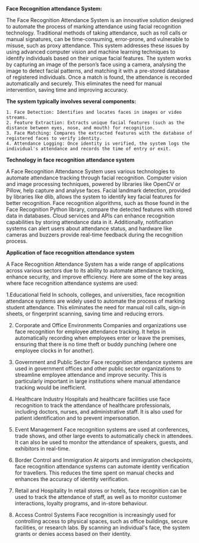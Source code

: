 **Face Recognition attendance System:**


The Face Recognition Attendance System is an innovative solution designed to automate the process of marking attendance using facial recognition technology. Traditional methods of taking attendance, such as roll calls or manual signatures, can be time-consuming, error-prone, and vulnerable to misuse, such as proxy attendance. This system addresses these issues by using advanced computer vision and machine learning techniques to identify individuals based on their unique facial features.
The system works by capturing an image of the person’s face using a camera, analysing the image to detect facial patterns, and matching it with a pre-stored database of registered individuals. Once a match is found, the attendance is recorded automatically and securely. This eliminates the need for manual intervention, saving time and improving accuracy.

**The system typically involves several components:**
   
    
    1. Face Detection: Identifies and locates faces in images or video streams.
    2. Feature Extraction: Extracts unique facial features (such as the distance between eyes, nose, and mouth) for recognition.
    3. Face Matching: Compares the extracted features with the database of registered faces to verify identity.
    4. Attendance Logging: Once identity is verified, the system logs the individual's attendance and records the time of entry or exit.

**Technology in face recognition attendance system**


A Face Recognition Attendance System uses various technologies to automate attendance tracking through facial recognition. Computer vision and image processing techniques, powered by libraries like OpenCV or Pillow, help capture and analyse faces. Facial landmark detection, provided by libraries like dlib, allows the system to identify key facial features for better recognition.  Face recognition algorithms, such as those found in the Face Recognition Python library, compare the detected features with stored data in databases. Cloud services and APIs can enhance recognition capabilities by storing attendance data in it. Additionally, notification systems can alert users about attendance status, and hardware like cameras and buzzers provide real-time feedback during the recognition process.

**Application of face recognition attendance system**


A Face Recognition Attendance System has a wide range of applications across various sectors due to its ability to automate attendance tracking, enhance security, and improve efficiency. Here are some of the key areas where face recognition attendance systems are used:


1.Educational field
In schools, colleges, and universities, face recognition attendance systems are widely used to automate the process of marking student attendance. This eliminates the need for manual roll calls, sign-in sheets, or fingerprint scanning, saving time and reducing errors.


2. Corporate and Office Environments
Companies and organizations use face recognition for employee attendance tracking. It helps in automatically recording when employees enter or leave the premises, ensuring that there is no time theft or buddy punching (where one employee clocks in for another).


3. Government and Public Sector
Face recognition attendance systems are used in government offices and other public sector organizations to streamline employee attendance and improve security. This is particularly important in large institutions where manual attendance tracking would be inefficient.


4. Healthcare Industry
Hospitals and healthcare facilities use face recognition to track the attendance of healthcare professionals, including doctors, nurses, and administrative staff. It is also used for patient identification and to prevent impersonation.


5. Event Management
Face recognition systems are used at conferences, trade shows, and other large events to automatically check in attendees. It can also be used to monitor the attendance of speakers, guests, and exhibitors in real-time.



6. Border Control and Immigration
At airports and immigration checkpoints, face recognition attendance systems can automate identity verification for travellers. This reduces the time spent on manual checks and enhances the accuracy of identity verification.


7. Retail and Hospitality
In retail stores or hotels, face recognition can be used to track the attendance of staff, as well as to monitor customer interactions, loyalty programs, and in-store behaviour.


8. Access Control Systems
Face recognition is increasingly used for controlling access to physical spaces, such as office buildings, secure facilities, or research labs. By scanning an individual's face, the system grants or denies access based on their identity.
